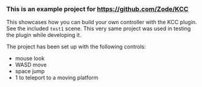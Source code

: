 ### This is an example project for https://github.com/Zode/KCC

This showcases how you can build your own controller with the KCC plugin. See the included `test1` scene. This very same project was used in testing the plugin while developing it.

The project has been set up with the following controls:  
- mouse look
- WASD move
- space jump
- 1 to teleport to a moving platform